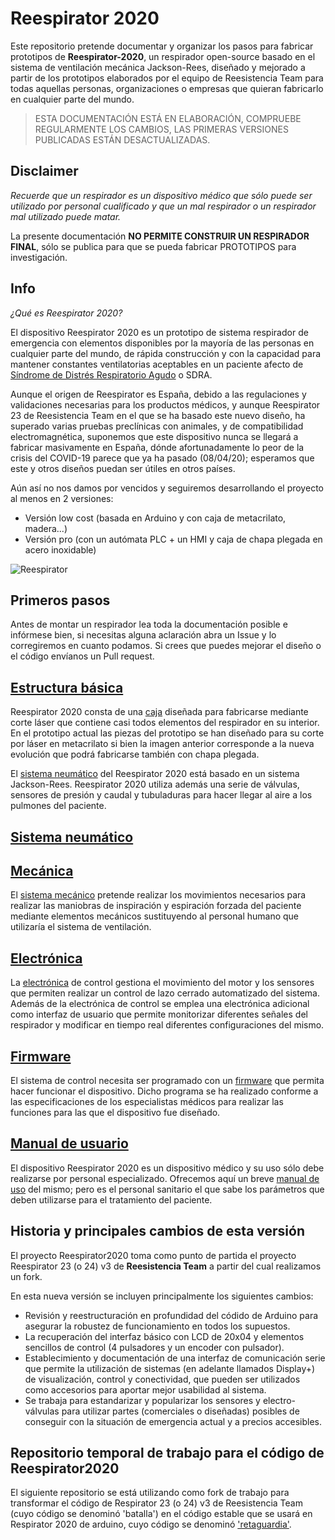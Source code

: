 # Reespirator 2020

Este repositorio pretende documentar y organizar los pasos para fabricar prototipos de  **Reespirator-2020**, un respirador open-source basado en el sistema de ventilación mecánica Jackson-Rees, diseñado y mejorado a partir de los prototipos elaborados por el equipo de Reesistencia Team para todas aquellas personas, organizaciones o empresas que quieran fabricarlo en cualquier parte del mundo.  


> ESTA DOCUMENTACIÓN ESTÁ EN ELABORACIÓN, COMPRUEBE REGULARMENTE LOS CAMBIOS, LAS PRIMERAS VERSIONES PUBLICADAS ESTÁN DESACTUALIZADAS. 



## Disclaimer
*Recuerde que un respirador es un dispositivo médico que sólo puede ser utilizado por personal cualificado y que un mal respirador o un respirador mal utilizado puede matar.*

La presente documentación **NO PERMITE CONSTRUIR UN RESPIRADOR FINAL**, sólo se publica para que se pueda fabricar PROTOTIPOS para investigación. 

## Info
*¿Qué es Reespirator 2020?*

El dispositivo Reespirator 2020 es un prototipo de sistema respirador de emergencia con elementos disponibles por la mayoría de las personas en cualquier parte del mundo, de rápida construcción y con la capacidad para mantener constantes ventilatorias aceptables en un paciente afecto de [Síndrome de Distrés Respiratorio Agudo](https://es.wikipedia.org/wiki/S%C3%ADndrome_de_dificultad_respiratoria_aguda) o SDRA.

Aunque el origen de Reespirator es España, debido a las regulaciones y validaciones necesarias para los productos médicos, y aunque Reespirator 23 de Reesistencia Team en el que se ha basado este nuevo diseño, ha superado varias pruebas preclínicas con animales, y de compatibilidad electromagnética, suponemos que este dispositivo nunca se llegará a fabricar masivamente en España, dónde afortunadamente lo peor de la crisis del COVID-19 parece que ya ha pasado (08/04/20); esperamos que este y otros diseños puedan ser útiles en otros países.

Aún así no nos damos por vencidos y seguiremos desarrollando el proyecto al menos en 2 versiones:

* Versión low cost (basada en Arduino y con caja de metacrilato, madera...)
* Versión pro (con un autómata PLC + un HMI y caja de chapa plegada en acero inoxidable)

![Reespirator](https://gitlab.com/reespirator/reespirator2020/-/raw/master/images/Reespirator-2020-redesign.jpg "Reespirator")



## Primeros pasos
Antes de montar un respirador lea toda la documentación posible e infórmese bien, si necesitas alguna aclaración abra un Issue y lo corregiremos en cuanto podamos. Si crees que puedes mejorar el diseño o el código envíanos un Pull request.


## [Estructura básica](https://gitlab.com/reespirator/reespirator2020/-/blob/master/case/CASE.md)
Reespirator 2020 consta de una [caja](https://gitlab.com/reespirator/reespirator2020/-/blob/master/case/CASE.md) diseñada para fabricarse mediante corte láser que contiene casi todos elementos del respirador en su interior. En el prototipo actual las piezas del prototipo se han diseñado para su corte por láser en metacrilato si bien la imagen anterior corresponde a la nueva evolución que podrá fabricarse también con chapa plegada.

El [sistema neumático](https://gitlab.com/reespirator/reespirator2020/-/blob/master/neumatic/NEUMATIC.md) del Reespirator 2020 está basado en un sistema Jackson-Rees. Reespirator 2020 utiliza además una serie de válvulas, sensores de presión y caudal y tubuladuras para hacer llegar al aire a los pulmones del paciente.
## [Sistema neumático](https://gitlab.com/reespirator/reespirator2020/-/blob/master/neumatic/NEUMATIC.md)

## [Mecánica](https://gitlab.com/reespirator/reespirator2020/-/blob/master/mechanic/MECHANIC.md)
El [sistema mecánico](https://gitlab.com/reespirator/reespirator-doc/-/blob/master/mechanic/MECHANIC.md) pretende realizar los movimientos necesarios para realizar las maniobras de inspiración y espiración forzada del paciente mediante elementos mecánicos sustituyendo al personal humano que utilizaría el sistema de ventilación.

## [Electrónica](https://gitlab.com/reespirator/reespirator2020/-/blob/master/electronics/ELECTRONICS.md)
La [electrónica](https://gitlab.com/reespirator/reespirator-doc/-/blob/master/electronics/ELECTRONICS.md) de control gestiona el movimiento del motor y los sensores que permiten realizar un control de lazo cerrado automatizado del sistema.
Además de la electrónica de control se emplea una electrónica adicional como interfaz de usuario que permite monitorizar diferentes señales del respirador y modificar en tiempo real diferentes configuraciones del mismo.

## [Firmware](https://gitlab.com/reespirator/reespirator-doc/-/blob/master/FIRMWARE.md)
El sistema de control necesita ser programado con un [firmware](https://gitlab.com/reespirator/reespirator-doc/-/blob/master/FIRMWARE.md) que permita hacer funcionar el dispositivo. Dicho programa se ha realizado conforme a las especificaciones de los especialistas médicos para realizar las funciones para las que el dispositivo fue diseñado.

## [Manual de usuario](https://gitlab.com/reespirator/reespirator2020/-/blob/master/MANUAL.md)
El dispositivo Reespirator 2020 es un dispositivo médico y su uso sólo debe realizarse por personal especializado. Ofrecemos aquí un breve [manual de uso](https://gitlab.com/reespirator/reespirator-doc/-/blob/master/MANUAL.md) del mismo; pero es el personal sanitario el que sabe los parámetros que deben utilizarse para el tratamiento del paciente.

## Historia y principales cambios de esta versión

El proyecto Reespirator2020 toma como punto de partida el proyecto Reespirator 23 (o 24) v3 de **Reesistencia Team** a partir del cual realizamos un fork.

En esta nueva versión se incluyen principalmente los siguientes cambios:

 - Revisión y reestructuración en profundidad del códido de Arduino para asegurar la robustez de funcionamiento en todos los supuestos.
 - La recuperación del interfaz básico con LCD de 20x04 y elementos sencillos de control (4 pulsadores y un encoder con pulsador).
 - Establecimiento y documentación de una interfaz de comunicación serie que permite la utilización de sistemas (en adelante llamados Display+) de visualización, control y conectividad, que pueden ser utilizados como accesorios para aportar mejor usabilidad al sistema.
 - Se trabaja para estandarizar y popularizar los sensores y electro-válvulas para utilizar partes (comerciales o diseñadas) posibles de conseguir con la situación de emergencia actual y a precios accesibles.

## Repositorio temporal de trabajo para el código de Reespirator2020

El siguiente repositorio se está utilizando como fork de trabajo para transformar el código de Respirator 23 (o 24) v3 de Reesistencia Team (cuyo código se denominó 'batalla') en el código estable que se usará en Respirator 2020 de arduino, cuyo código se denominó  ['retaguardia'](https://gitlab.com/reespirator-arduino).
